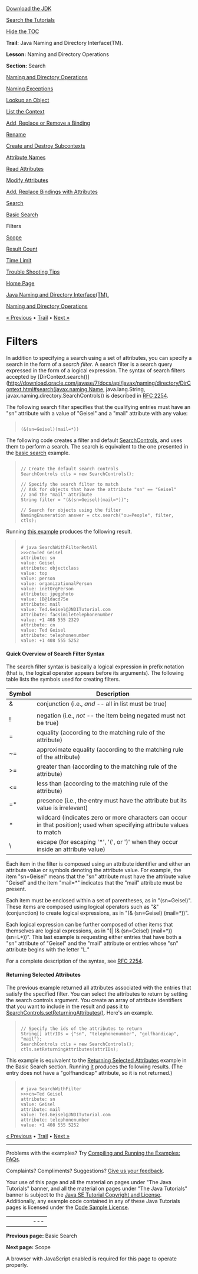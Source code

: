 [Download
the JDK](http://java.sun.com/javase/6/download.jsp)
  
[Search the
Tutorials](../../search.html)
  
[Hide the TOC](javascript:toggleLeft())

**Trail:** Java Naming and Directory Interface(TM).
  
**Lesson:** Naming and Directory Operations
  
**Section:** Search

[Naming and Directory Operations](index.html)

[Naming Exceptions](exception.html)

[Lookup an Object](lookup.html)

[List the Context](list.html)

[Add, Replace or Remove a Binding](bind.html)

[Rename](rename.html)

[Create and Destroy Subcontexts](create.html)

[Attribute Names](attrnames.html)

[Read Attributes](getattrs.html)

[Modify Attributes](modattrs.html)

[Add, Replace Bindings with Attributes](bindattr.html)

[Search](search.html)

[Basic Search](basicsearch.html)

Filters

[Scope](scope.html)

[Result Count](countlimit.html)

[Time Limit](timelimit.html)

[Trouble Shooting Tips](faq.html)

[Home Page](../../index.html)
>
[Java Naming and Directory Interface(TM).](../index.html)
>
[Naming and Directory Operations](index.html)

[« Previous](basicsearch.html) • [Trail](../TOC.html) • [Next »](scope.html)

# Filters

In addition to specifying a search using a set of attributes, you can
specify a search in the form of a *search filter*.
A search filter is a search query expressed in the form
of a logical expression.
The syntax of search filters accepted by
[DirContext.search()](http://download.oracle.com/javase/7/docs/api/javax/naming/directory/DirContext.html#search(javax.naming.Name, java.lang.String, javax.naming.directory.SearchControls)) is described in
[RFC 2254](http://ietf.org/rfc/rfc2254.txt).

The following search filter specifies that the qualifying entries must have
an "sn" attribute with a value of "Geisel"
and a "mail" attribute with any value:
> ```
>
> (&(sn=Geisel)(mail=*))
>
> ```

The following code creates a filter and default
[SearchControls](http://download.oracle.com/javase/7/docs/api/javax/naming/directory/SearchControls.html), and uses them to perform a search.
The search is equivalent to the one presented in the
[basic search](basicsearch.html) example.
> ```
>
> // Create the default search controls
> SearchControls ctls = new SearchControls();
>
> // Specify the search filter to match
> // Ask for objects that have the attribute "sn" == "Geisel"
> // and the "mail" attribute
> String filter = "(&(sn=Geisel)(mail=*))";
>
> // Search for objects using the filter
> NamingEnumeration answer = ctx.search("ou=People", filter, ctls);
>
> ```

Running [this example](examples/SearchWithFilterRetAll.java)
produces the following result.
> ```
>
> # java SearchWithFilterRetAll
> >>>cn=Ted Geisel
> attribute: sn
> value: Geisel
> attribute: objectclass
> value: top
> value: person
> value: organizationalPerson
> value: inetOrgPerson
> attribute: jpegphoto
> value: [B@1dacd75e
> attribute: mail
> value: Ted.Geisel@JNDITutorial.com
> attribute: facsimiletelephonenumber
> value: +1 408 555 2329
> attribute: cn
> value: Ted Geisel
> attribute: telephonenumber
> value: +1 408 555 5252
>
> ```

#### Quick Overview of Search Filter Syntax

The search filter syntax is basically a logical expression
in prefix notation (that is, the logical operator appears before its
arguments).
The following table lists the symbols used for creating filters.

| Symbol | Description |
| --- | --- |
| & | conjunction (i.e., *and* -- all in list must be true) |
| | | disjunction (i.e., *or* -- one or more alternatives must be true) |
| ! | negation (i.e., *not* -- the item being negated must not be true) |
| = | equality (according to the matching rule of the attribute) |
| ~= | approximate equality (according to the matching rule of the attribute) |
| >= | greater than (according to the matching rule of the attribute) |
| <= | less than (according to the matching rule of the attribute) |
| =\* | presence (i.e., the entry must have the attribute but its value is irrelevant) |
| \* | wildcard (indicates zero or more characters can occur in that position); used when specifying attribute values to match |
| \ | escape (for escaping '\*', '(', or ')' when they occur inside an attribute value) |

Each item in the filter is composed
using an attribute identifier and either
an attribute value or symbols
denoting the attribute value.
For example, the item "sn=Geisel" means that the
"sn" attribute
must have the attribute value "Geisel"
and the item "mail=\*"
indicates that the "mail" attribute must be present.

Each item must be enclosed within a set of parentheses, as in
"(sn=Geisel)".
These items are composed using logical operators
such as "&" (conjunction) to create logical expressions,
as in "(& (sn=Geisel) (mail=\*))".

Each logical expression can be further composed of other
items that themselves are logical expressions,
as in "(| (& (sn=Geisel) (mail=\*)) (sn=L\*))".
This last example is requesting either entries that have both
a "sn" attribute of "Geisel" and the
"mail" attribute or entries
whose "sn" attribute begins with the letter "L."

For a complete description of the syntax, see
[RFC 2254](http://ietf.org/rfc/rfc2254.txt).

#### Returning Selected Attributes

The previous example returned all attributes associated with
the entries that satisfy the specified filter. You can select
the attributes to return by setting the search controls argument.
You create an array of attribute identifiers that you want to include in
the result and pass it to
[SearchControls.setReturningAttributes()](http://download.oracle.com/javase/7/docs/api/javax/naming/directory/SearchControls.html#setReturningAttributes(java.lang.String[])).
Here's an example.
> ```
>
> // Specify the ids of the attributes to return
> String[] attrIDs = {"sn", "telephonenumber", "golfhandicap", "mail"};
> SearchControls ctls = new SearchControls();
> ctls.setReturningAttributes(attrIDs);
>
> ```

This example is equivalent to the
[Returning Selected Attributes](basicsearch.html#SELECT)
example in the Basic Search section. Running
[it](examples/SearchWithFilter.java) produces the following
results.
(The entry does not have a "golfhandicap" attribute, so
it is not returned.)
> ```
>
> # java SearchWithFilter
> >>>cn=Ted Geisel
> attribute: sn
> value: Geisel
> attribute: mail
> value: Ted.Geisel@JNDITutorial.com
> attribute: telephonenumber
> value: +1 408 555 5252
>
> ```

[« Previous](basicsearch.html)
•
[Trail](../TOC.html)
•
[Next »](scope.html)

---

Problems with the examples? Try [Compiling and Running
the Examples: FAQs](../../information/run-examples.html).
  
Complaints? Compliments? Suggestions? [Give
us your feedback](http://download.oracle.com/javase/feedback.html).

Your use of this page and all the material on pages under "The Java Tutorials" banner,
and all the material on pages under "The Java Tutorials" banner is subject to the [Java SE Tutorial Copyright
and License](../../information/license.html).
Additionally, any example code contained in any of these Java
Tutorials pages is licensed under the
[Code
Sample License](http://developers.sun.com/license/berkeley_license.html).

|  |  |  |  |  |
| --- | --- | --- | --- | --- |
| |  |  | | --- | --- | | duke image | Oracle logo | | [About Oracle](http://www.oracle.com/us/corporate/index.html) | [Oracle Technology Network](http://www.oracle.com/technology/index.html) | [Terms of Service](https://www.samplecode.oracle.com/servlets/CompulsoryClickThrough?type=TermsOfService) | Copyright © 1995, 2011 Oracle and/or its affiliates. All rights reserved. |

**Previous page:** Basic Search
  
**Next page:** Scope




A browser with JavaScript enabled is required for this page to operate properly.